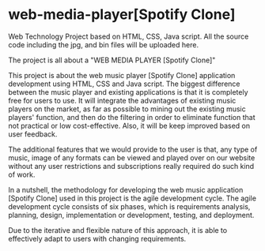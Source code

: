 # web-media-player[Spotify Clone]

Web Technology Project based on HTML, CSS, Java script.
All the source code including the jpg, and bin files will be uploaded here.

The project is all about a "WEB MEDIA PLAYER [Spotify Clone]"

This project is about the web music player [Spotify Clone] application development using HTML, CSS and Java script. 
The biggest difference between the music player and existing applications is that it is completely free for users to use. 
It will integrate the advantages of existing music players on the market, as far as possible to mining out the existing 
music players' function, and then do the filtering in order to eliminate function that not practical or low cost-effective. 
Also, it will be keep improved based on user feedback.

The additional features that we would provide to the user is that, any type of music, 
image of any formats can be viewed and played over on our website without any user restrictions 
and subscriptions really required do such kind of work.

In a nutshell, the methodology for developing the web music application [Spotify Clone] used in this project 
is the agile development cycle. The agile development cycle consists of six phases, which is requirements analysis, 
planning, design, implementation or development, testing, and deployment. 

Due to the iterative and flexible nature of this approach, it is able to effectively adapt to users 
with changing requirements.
